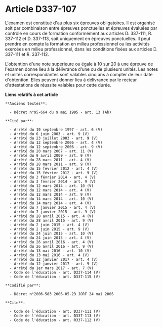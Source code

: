 # Article D337-107

L'examen est constitué d'au plus six épreuves obligatoires. Il est organisé soit par combinaison entre épreuves ponctuelles
et épreuves évaluées par contrôle en cours de formation conformément aux articles D. 337-111, R. 337-112 et D. 337-113, soit
uniquement en épreuves ponctuelles. Il peut prendre en compte la formation en milieu professionnel ou les activités exercées
en milieu professionnel, dans les conditions fixées aux articles D. 337-111 et R. 337-112. 

L'obtention d'une note supérieure ou égale à 10 sur 20 à une épreuve de l'examen donne lieu à la délivrance d'une ou de
plusieurs unités. Les notes et unités correspondantes sont valables cinq ans à compter de leur date d'obtention. Elles
peuvent donner lieu à délivrance par le recteur d'attestations de réussite valables pour cette durée.

**Liens relatifs à cet article**

	**Anciens textes**:

	  - Décret n°95-664 du 9 mai 1995 - art. 13 (Ab)

	**Cité par**:

	  - Arrêté du 10 septembre 1997 - art. 6 (V)
	  - Arrêté du 6 juin 2003 - art. 9 (V)
	  - Arrêté du 23 juillet 2003 - art. 9 (V)
	  - Arrêté du 12 septembre 2006 - art. 4 (V)
	  - Arrêté du 12 septembre 2006 - art. 9 (V)
	  - Arrêté du 20 mars 2007 - art. 11 (V)
	  - Arrêté du 9 avril 2009 - art. 9 (V)
	  - Arrêté du 28 mars 2011 - art. 4 (V)
	  - Arrêté du 28 mars 2011 - art. 9 (V)
	  - Arrêté du 15 février 2012 - art. 4 (V)
	  - Arrêté du 15 février 2012 - art. 9 (V)
	  - Arrêté du 3 février 2014 - art. 4 (V)
	  - Arrêté du 3 février 2014 - art. 9 (V)
	  - Arrêté du 12 mars 2014 - art. 10 (V)
	  - Arrêté du 12 mars 2014 - art. 4 (V)
	  - Arrêté du 12 mars 2014 - art. 9 (V)
	  - Arrêté du 14 mars 2014 - art. 10 (V)
	  - Arrêté du 14 mars 2014 - art. 4 (V)
	  - Arrêté du 7 janvier 2015 - art. 4 (V)
	  - Arrêté du 7 janvier 2015 - art. 9 (V)
	  - Arrêté du 28 avril 2015 - art. 4 (V)
	  - Arrêté du 28 avril 2015 - art. 9 (V)
	  - Arrêté du 2 juin 2015 - art. 4 (V)
	  - Arrêté du 2 juin 2015 - art. 9 (V)
	  - Arrêté du 24 juin 2015 - art. 10 (V)
	  - Arrêté du 24 juin 2015 - art. 4 (V)
	  - Arrêté du 26 avril 2016 - art. 4 (V)
	  - Arrêté du 26 avril 2016 - art. 9 (V)
	  - Arrêté du 13 mai 2016 - art. 10 (V)
	  - Arrêté du 13 mai 2016 - art. 4 (V)
	  - Arrêté du 12 janvier 2017 - art. 4 (V)
	  - Arrêté du 12 janvier 2017 - art. 9 (V)
	  - Arrêté du 1er mars 2017 - art. 7 (V)
	  - Code de l'éducation - art. D337-114 (V)
	  - Code de l'éducation - art. D337-115 (V)

	**Codifié par**:

	  - Décret n°2006-583 2006-05-23 JORF 24 mai 2006

	**Cite**:

	  - Code de l'éducation - art. D337-111 (V)
	  - Code de l'éducation - art. D337-113 (V)
	  - Code de l'éducation - art. R337-112 (V)
